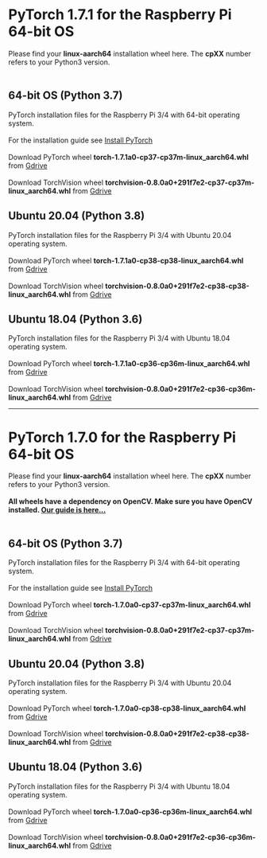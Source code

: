 # PyTorch 1.7.1 for the Raspberry Pi 64-bit OS
Please find your **linux-aarch64** installation wheel here. The **cpXX** number refers to your Python3 version.<br/><br/>
## 64-bit OS (Python 3.7)
PyTorch installation files for the Raspberry Pi 3/4 with 64-bit operating system.<br/><br/>
For the installation guide see [Install PyTorch](https://qengineering.eu/install-pytorch-on-raspberry-pi-4.html) <br/><br/>
Download PyTorch wheel **torch-1.7.1a0-cp37-cp37m-linux_aarch64.whl** from [Gdrive](https://drive.google.com/file/d/1gkcHqdAhpuDEhgeVlLZ3Eeshi_wDveK_/view?usp=sharing) <br/><br/>
Download TorchVision wheel **torchvision-0.8.0a0+291f7e2-cp37-cp37m-linux_aarch64.whl** from [Gdrive](https://drive.google.com/file/d/1p34LhfmsyEnptykOYPfBeL48FZLefhxu/view?usp=sharing)
## Ubuntu 20.04 (Python 3.8)
PyTorch installation files for the Raspberry Pi 3/4 with Ubuntu 20.04 operating system.<br/><br/>
Download PyTorch wheel **torch-1.7.1a0-cp38-cp38-linux_aarch64.whl** from [Gdrive](https://drive.google.com/file/d/1ogJDflj4EOcPRmt5K4QCBax7so0Dfghk/view?usp=sharing) <br/><br/>
Download TorchVision wheel **torchvision-0.8.0a0+291f7e2-cp38-cp38-linux_aarch64.whl** from [Gdrive](https://drive.google.com/file/d/1BJUJ6wIzhCymkvwbGrtZJ3ij5tGAUycO/view?usp=sharing)
## Ubuntu 18.04 (Python 3.6)
PyTorch installation files for the Raspberry Pi 3/4 with Ubuntu 18.04 operating system.<br/><br/>
Download PyTorch wheel **torch-1.7.1a0-cp36-cp36m-linux_aarch64.whl** from [Gdrive](https://drive.google.com/file/d/1g1nXXD1uwFDjgdzR40-axzNYoHnEniVs/view?usp=sharing) <br/><br/>
Download TorchVision wheel **torchvision-0.8.0a0+291f7e2-cp36-cp36m-linux_aarch64.whl** from [Gdrive](https://drive.google.com/file/d/10NC1ThTwKqV5endnvNEzCDXX7AKT5Hrd/view?usp=sharing)

------

# PyTorch 1.7.0 for the Raspberry Pi 64-bit OS
Please find your **linux-aarch64** installation wheel here. The **cpXX** number refers to your Python3 version.<br/><br/>
**All wheels have a dependency on OpenCV. Make sure you have OpenCV installed. [Our guide is here...](https://qengineering.eu/install-opencv-4.5-on-raspberry-64-os.html)**<br/><br/>
## 64-bit OS (Python 3.7)
PyTorch installation files for the Raspberry Pi 3/4 with 64-bit operating system.<br/><br/>
For the installation guide see [Install PyTorch](https://qengineering.eu/install-pytorch-on-raspberry-pi-4.html) <br/><br/>
Download PyTorch wheel **torch-1.7.0a0-cp37-cp37m-linux_aarch64.whl** from [Gdrive](https://drive.google.com/file/d/1AV_Ci9b6r2Dm-xMLXwsBx_W1da6vN3lc/view?usp=sharing) <br/><br/>
Download TorchVision wheel **torchvision-0.8.0a0+291f7e2-cp37-cp37m-linux_aarch64.whl** from [Gdrive](https://drive.google.com/file/d/1p34LhfmsyEnptykOYPfBeL48FZLefhxu/view?usp=sharing)
## Ubuntu 20.04 (Python 3.8)
PyTorch installation files for the Raspberry Pi 3/4 with Ubuntu 20.04 operating system.<br/><br/>
Download PyTorch wheel **torch-1.7.0a0-cp38-cp38-linux_aarch64.whl** from [Gdrive](https://drive.google.com/file/d/1w-1IVZNJ5-ySqwTk2lfFzvndN4_r5oXQ/view?usp=sharing) <br/><br/>
Download TorchVision wheel **torchvision-0.8.0a0+291f7e2-cp38-cp38-linux_aarch64.whl** from [Gdrive](https://drive.google.com/file/d/1BJUJ6wIzhCymkvwbGrtZJ3ij5tGAUycO/view?usp=sharing)
## Ubuntu 18.04 (Python 3.6)
PyTorch installation files for the Raspberry Pi 3/4 with Ubuntu 18.04 operating system.<br/><br/>
Download PyTorch wheel **torch-1.7.0a0-cp36-cp36m-linux_aarch64.whl** from [Gdrive](https://drive.google.com/file/d/1g1nXXD1uwFDjgdzR40-axzNYoHnEniVs/view?usp=sharing) <br/><br/>
Download TorchVision wheel **torchvision-0.8.0a0+291f7e2-cp36-cp36m-linux_aarch64.whl** from [Gdrive](https://drive.google.com/file/d/10NC1ThTwKqV5endnvNEzCDXX7AKT5Hrd/view?usp=sharing)

